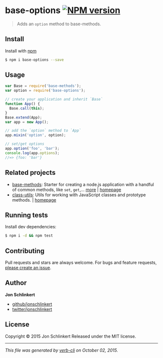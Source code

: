 # base-options [![NPM version](https://badge.fury.io/js/base-options.svg)](http://badge.fury.io/js/base-options)

> Adds an `option` method to base-methods.

## Install

Install with [npm](https://www.npmjs.com/)

```sh
$ npm i base-options --save
```

## Usage

```js
var Base = require('base-methods');
var option = require('base-options');

// create your application and inherit `Base`
function App() {
  Base.call(this);
}
Base.extend(App);
var app = new App();

// add the `option` method to `App`
app.mixin('option', option);

// set/get options
app.option('foo', 'bar');
console.log(app.options);
//=> {foo: 'bar'}
```

## Related projects

* [base-methods](https://www.npmjs.com/package/base-methods): Starter for creating a node.js application with a handful of common methods, like `set`, `get`,… [more](https://www.npmjs.com/package/base-methods) | [homepage](https://github.com/jonschlinkert/base-methods)
* [class-utils](https://www.npmjs.com/package/class-utils): Utils for working with JavaScript classes and prototype methods. | [homepage](https://github.com/jonschlinkert/class-utils)

## Running tests

Install dev dependencies:

```sh
$ npm i -d && npm test
```

## Contributing

Pull requests and stars are always welcome. For bugs and feature requests, [please create an issue](https://github.com/jonschlinkert/base-options/issues/new).

## Author

**Jon Schlinkert**

+ [github/jonschlinkert](https://github.com/jonschlinkert)
+ [twitter/jonschlinkert](http://twitter.com/jonschlinkert)

## License

Copyright © 2015 Jon Schlinkert
Released under the MIT license.

***

_This file was generated by [verb-cli](https://github.com/assemble/verb-cli) on October 02, 2015._